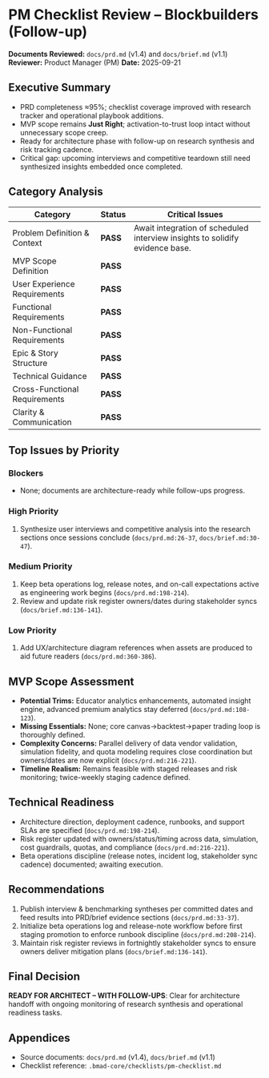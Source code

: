 # PM Checklist Review – Blockbuilders (Follow-up)

**Documents Reviewed:** `docs/prd.md` (v1.4) and `docs/brief.md` (v1.1)
**Reviewer:** Product Manager (PM)
**Date:** 2025-09-21

## Executive Summary
- PRD completeness ≈95%; checklist coverage improved with research tracker and operational playbook additions.
- MVP scope remains **Just Right**; activation-to-trust loop intact without unnecessary scope creep.
- Ready for architecture phase with follow-up on research synthesis and risk tracking cadence.
- Critical gap: upcoming interviews and competitive teardown still need synthesized insights embedded once completed.

## Category Analysis
| Category | Status | Critical Issues |
| --- | --- | --- |
| Problem Definition & Context | **PASS** | Await integration of scheduled interview insights to solidify evidence base. |
| MVP Scope Definition | **PASS** | |
| User Experience Requirements | **PASS** | |
| Functional Requirements | **PASS** | |
| Non-Functional Requirements | **PASS** | |
| Epic & Story Structure | **PASS** | |
| Technical Guidance | **PASS** | |
| Cross-Functional Requirements | **PASS** | |
| Clarity & Communication | **PASS** | |

## Top Issues by Priority
### Blockers
- None; documents are architecture-ready while follow-ups progress.

### High Priority
1. Synthesize user interviews and competitive analysis into the research sections once sessions conclude (`docs/prd.md:26-37`, `docs/brief.md:30-47`).

### Medium Priority
1. Keep beta operations log, release notes, and on-call expectations active as engineering work begins (`docs/prd.md:198-214`).
2. Review and update risk register owners/dates during stakeholder syncs (`docs/brief.md:136-141`).

### Low Priority
1. Add UX/architecture diagram references when assets are produced to aid future readers (`docs/prd.md:360-386`).

## MVP Scope Assessment
- **Potential Trims:** Educator analytics enhancements, automated insight engine, advanced premium analytics stay deferred (`docs/prd.md:108-123`).
- **Missing Essentials:** None; core canvas→backtest→paper trading loop is thoroughly defined.
- **Complexity Concerns:** Parallel delivery of data vendor validation, simulation fidelity, and quota modeling requires close coordination but owners/dates are now explicit (`docs/prd.md:216-221`).
- **Timeline Realism:** Remains feasible with staged releases and risk monitoring; twice-weekly staging cadence defined.

## Technical Readiness
- Architecture direction, deployment cadence, runbooks, and support SLAs are specified (`docs/prd.md:198-214`).
- Risk register updated with owners/status/timing across data, simulation, cost guardrails, quotas, and compliance (`docs/prd.md:216-221`).
- Beta operations discipline (release notes, incident log, stakeholder sync cadence) documented; awaiting execution.

## Recommendations
1. Publish interview & benchmarking syntheses per committed dates and feed results into PRD/brief evidence sections (`docs/prd.md:33-37`).
2. Initialize beta operations log and release-note workflow before first staging promotion to enforce runbook discipline (`docs/prd.md:208-214`).
3. Maintain risk register reviews in fortnightly stakeholder syncs to ensure owners deliver mitigation plans (`docs/brief.md:136-141`).

## Final Decision
**READY FOR ARCHITECT – WITH FOLLOW-UPS**: Clear for architecture handoff with ongoing monitoring of research synthesis and operational readiness tasks.

## Appendices
- Source documents: `docs/prd.md` (v1.4), `docs/brief.md` (v1.1)
- Checklist reference: `.bmad-core/checklists/pm-checklist.md`

